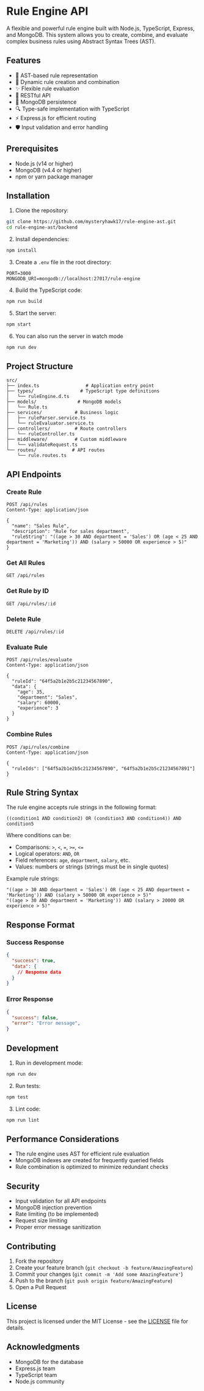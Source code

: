 # Rule Engine API

A flexible and powerful rule engine built with Node.js, TypeScript, Express, and MongoDB. This system allows you to create, combine, and evaluate complex business rules using Abstract Syntax Trees (AST).

## Features

- 🌳 AST-based rule representation
- 🔄 Dynamic rule creation and combination
- ✨ Flexible rule evaluation
- 🚀 RESTful API
- 📝 MongoDB persistence
- 🔍 Type-safe implementation with TypeScript
- ⚡ Express.js for efficient routing
- 🛡️ Input validation and error handling

## Prerequisites

- Node.js (v14 or higher)
- MongoDB (v4.4 or higher)
- npm or yarn package manager

## Installation

1. Clone the repository:

```bash
git clone https://github.com/mysteryhawk17/rule-engine-ast.git
cd rule-engine-ast/backend
```

2. Install dependencies:

```bash
npm install
```

3. Create a `.env` file in the root directory:

```env
PORT=3000
MONGODB_URI=mongodb://localhost:27017/rule-engine
```

4. Build the TypeScript code:

```bash
npm run build
```

5. Start the server:

```bash
npm start
```

6. You can also run the server in watch mode

```bash
npm run dev
```

## Project Structure

```
src/
├── index.ts                 # Application entry point
├── types/                 # TypeScript type definitions
│   └── ruleEngine.d.ts
├── models/               # MongoDB models
│   └── Rule.ts
├── services/            # Business logic
│   ├── ruleParser.service.ts
│   └── ruleEvaluator.service.ts
├── controllers/         # Route controllers
│   └── ruleController.ts
├── middleware/          # Custom middleware
│   └── validateRequest.ts
└── routes/             # API routes
    └── rule.routes.ts
```

## API Endpoints

### Create Rule

```http
POST /api/rules
Content-Type: application/json

{
  "name": "Sales Rule",
  "description": "Rule for sales department",
  "ruleString": "((age > 30 AND department = 'Sales') OR (age < 25 AND department = 'Marketing')) AND (salary > 50000 OR experience > 5)"
}
```

### Get All Rules

```http
GET /api/rules
```

### Get Rule by ID

```http
GET /api/rules/:id
```

### Delete Rule

```http
DELETE /api/rules/:id
```

### Evaluate Rule

```http
POST /api/rules/evaluate
Content-Type: application/json

{
  "ruleId": "64f5a2b1e2b5c21234567890",
  "data": {
    "age": 35,
    "department": "Sales",
    "salary": 60000,
    "experience": 3
  }
}
```

### Combine Rules

```http
POST /api/rules/combine
Content-Type: application/json

{
  "ruleIds": ["64f5a2b1e2b5c21234567890", "64f5a2b1e2b5c21234567891"]
}
```

## Rule String Syntax

The rule engine accepts rule strings in the following format:

```
((condition1 AND condition2) OR (condition3 AND condition4)) AND condition5
```

Where conditions can be:

- Comparisons: `>`, `<`, `=`, `>=`, `<=`
- Logical operators: `AND`, `OR`
- Field references: `age`, `department`, `salary`, etc.
- Values: numbers or strings (strings must be in single quotes)

Example rule strings:

```
"((age > 30 AND department = 'Sales') OR (age < 25 AND department = 'Marketing')) AND (salary > 50000 OR experience > 5)"
"((age > 30 AND department = 'Marketing')) AND (salary > 20000 OR experience > 5)"
```

## Response Format

### Success Response

```json
{
  "success": true,
  "data": {
    // Response data
  }
}
```

### Error Response

```json
{
  "success": false,
  "error": "Error message",
}
```

## Development

1. Run in development mode:

```bash
npm run dev
```

2. Run tests:

```bash
npm test
```

3. Lint code:

```bash
npm run lint
```


## Performance Considerations

- The rule engine uses AST for efficient rule evaluation
- MongoDB indexes are created for frequently queried fields
- Rule combination is optimized to minimize redundant checks

## Security

- Input validation for all API endpoints
- MongoDB injection prevention
- Rate limiting (to be implemented)
- Request size limiting
- Proper error message sanitization

## Contributing

1. Fork the repository
2. Create your feature branch (`git checkout -b feature/AmazingFeature`)
3. Commit your changes (`git commit -m 'Add some AmazingFeature'`)
4. Push to the branch (`git push origin feature/AmazingFeature`)
5. Open a Pull Request

## License

This project is licensed under the MIT License - see the [LICENSE](LICENSE) file for details.

## Acknowledgments

- MongoDB for the database
- Express.js team
- TypeScript team
- Node.js community
